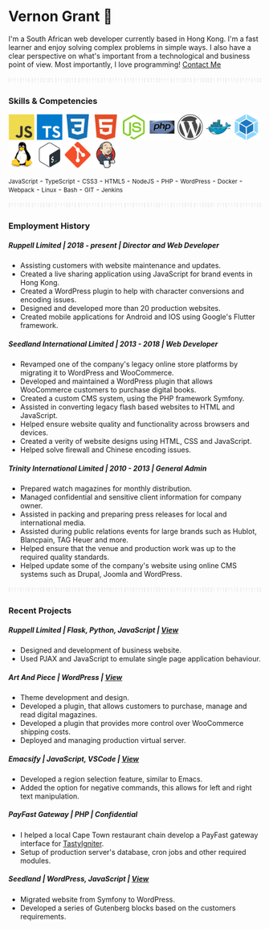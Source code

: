 # Vernon Grant 🤝

I'm a South African web developer currently based in Hong Kong. I'm a fast
learner and enjoy solving complex problems in simple ways. I also have a clear
perspective on what's important from a technological and business point of
view. Most importantly, I love programming! [Contact Me](mailto:vernon@ruppell.io)

<!-- <img width="300" height="30" src="https://www.codewars.com/users/VernonGrant/badges/large" title="Codewars Profile Badge"> -->

<p align="center"><img width="1000" height="10" src="./assets/images/binary-line.jpg"></p>

### Skills & Competencies

<p align="left">
    <span><img alt="Javascript" width="52" height="52" src="./assets/images/javascript-original.svg"></span>
    <span><img alt="Typescript" width="52" height="52" src="./assets/images/typescript-original.svg"></span>
    <span><img alt="Css3" width="52" height="52" src="./assets/images/css3-plain.svg"></span>
    <span><img alt="Html5" width="52" height="52" src="./assets/images/html5-plain.svg"></span>
    <span><img alt="Node" width="52" height="52" src="./assets/images/nodejs-original.svg"></span>
    <span><img alt="Php" width="52" height="52" src="./assets/images/php-original.svg"></span>
    <span><img alt="Wordpress" width="52" height="52" src="./assets/images/wordpress-plain.svg"></span>
    <span><img alt="Docker" width="52" height="52" src="./assets/images/docker-original.svg"></span>
    <span><img alt="Webpack" width="52" height="52" src="./assets/images/webpack-original.svg"></span>
    <span><img alt="Linux" width="52" height="52" src="./assets/images/linux-original.svg"></span>
    <span><img alt="Bash" width="52" height="52" src="./assets/images/bash-original.svg"></span>
    <span><img alt="Git" width="52" height="52" src="./assets/images/git-original.svg"></span>
    <span><img alt="Jenkins" width="52" height="52" src="./assets/images/jenkins-original.svg"></span>
</p>

<p align="left">
    <small>JavaScript</small> -
    <small>TypeScript</small> -
    <small>CSS3</small> -
    <small>HTML5</small> -
    <small>NodeJS</small> -
    <small>PHP</small> -
    <small>WordPress</small> -
    <small>Docker</small> -
    <small>Webpack</small> -
    <small>Linux</small> -
    <small>Bash</small> -
    <small>GIT</small> -
    <small>Jenkins</small>
</p>

<p align="center"><img width="1000" height="10" src="./assets/images/binary-line.jpg"></p>

### Employment History

##### Ruppell Limited | 2018 - present | Director and Web Developer

- Assisting customers with website maintenance and updates.
- Created a live sharing application using JavaScript for brand events in Hong Kong.
- Created a WordPress plugin to help with character conversions and encoding issues.
- Designed and developed more than 20 production websites.
- Created mobile applications for Android and IOS using Google's Flutter framework.

##### Seedland International Limited | 2013 - 2018 | Web Developer

- Revamped one of the company's legacy online store platforms by migrating it
  to WordPress and WooCommerce.
- Developed and maintained a WordPress plugin that allows WooCommerce customers to purchase digital books.
- Created a custom CMS system, using the PHP framework Symfony.
- Assisted in converting legacy flash based websites to HTML and JavaScript.
- Helped ensure website quality and functionality across browsers and devices.
- Created a verity of website designs using HTML, CSS and JavaScript.
- Helped solve firewall and Chinese encoding issues.

##### Trinity International Limited | 2010 - 2013 | General Admin

- Prepared watch magazines for monthly distribution.
- Managed confidential and sensitive client information for company owner.
- Assisted in packing and preparing press releases for local and international media.
- Assisted during public relations events for large brands such as Hublot, Blancpain, TAG Heuer and more.
- Helped ensure that the venue and production work was up to the required quality standards.
- Helped update some of the company's website using online CMS systems such as Drupal, Joomla and WordPress.

<p align="center"><img width="1000" height="10" src="./assets/images/binary-line.jpg"></p>

### Recent Projects

##### Ruppell Limited | Flask, Python, JavaScript | [View](https://ruppell.io/en-hk/)
- Designed and development of business website.
- Used PJAX and JavaScript to emulate single page application behaviour.

##### Art And Piece | WordPress | [View](https://artandpiece.com/)
- Theme development and design.
- Developed a plugin, that allows customers to purchase, manage and read digital magazines.
- Developed a plugin that provides more control over WooCommerce shipping costs.
- Deployed and managing production virtual server.

#####  Emacsify | JavaScript, VSCode | [View](https://marketplace.visualstudio.com/items?itemName=RuppellLimited.emacsify)
- Developed a region selection feature, similar to Emacs.
- Added the option for negative commands, this allows for left and right text manipulation.

##### PayFast Gateway | PHP | Confidential
- I helped a local Cape Town restaurant chain develop a PayFast gateway interface for [TastyIgniter](https://tastyigniter.com/).
- Setup of production server's database, cron jobs and other required modules.

##### Seedland | WordPress, JavaScript | [View](https://www.seedland.hk/en-hk/home/)
- Migrated website from Symfony to WordPress.
- Developed a series of Gutenberg blocks based on the customers requirements.
